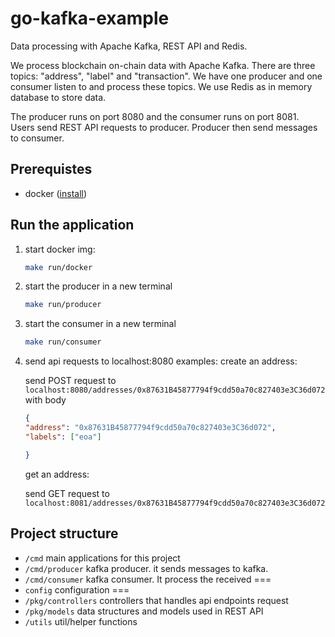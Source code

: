 # go-kafka-example
Data processing with Apache Kafka, REST API and Redis.

We process blockchain on-chain data with Apache Kafka. 
There are three topics: "address", "label" and "transaction". We have one producer and one consumer listen to and process these topics.
We use Redis as in memory database to store data.

The producer runs on port 8080 and the consumer runs on port 8081. 
Users send REST API requests to producer. Producer then send messages to consumer.

## Prerequistes
- docker ([install](https://docs.docker.com/engine/install/))

## Run the application
1. start docker img: 
    ```bash
    make run/docker
    ```
2. start the producer in a new terminal
    ```bash
    make run/producer
    ```
3. start the consumer in a new terminal
    ```bash
    make run/consumer
    ```
4. send api requests to localhost:8080
    examples:
    create an address:

    send POST request to `localhost:8080/addresses/0x87631B45877794f9cdd50a70c827403e3C36d072`
    with body
    ```json
    {
    "address": "0x87631B45877794f9cdd50a70c827403e3C36d072",
    "labels": ["eoa"]
    
    }
    ```

    get an address:
    
    send GET request to `localhost:8081/addresses/0x87631B45877794f9cdd50a70c827403e3C36d072`   

## Project structure
- `/cmd`
main applications for this project
- `/cmd/producer`
kafka producer. it sends messages to kafka.
- `/cmd/consumer`
kafka consumer. It process the received 
===
- `config`
configuration
===
- `/pkg/controllers`
controllers that handles api endpoints request
- `/pkg/models`
data structures and models used in REST API
- `/utils`
util/helper functions